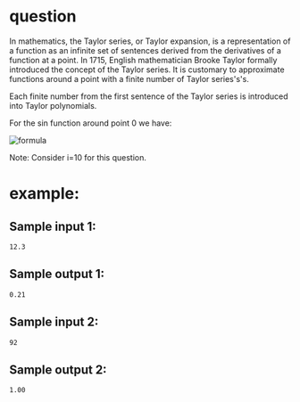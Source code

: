 # question
In mathematics, the Taylor series, or Taylor expansion, is a representation of a function as an infinite set of sentences derived from the derivatives of a function at a point. In 1715, English mathematician Brooke Taylor formally introduced the concept of the Taylor series. It is customary to approximate functions around a point with a finite number of Taylor series's's.

Each finite number from the first sentence of the Taylor series is introduced into Taylor polynomials.

For the sin function around point 0 we have:

![formula](https://github.com/pouyaardehkhani/Advance-Programing-Course-Exercises-JAVA/blob/master/HW3%20-%20Taylor%20Series/formula.jpg)

Note: Consider i=10 for this question.

# example:

## Sample input 1:
```
12.3
```
## Sample output 1:
```
0.21
```
## Sample input 2:
```
92
```
## Sample output 2:
```
1.00
```
